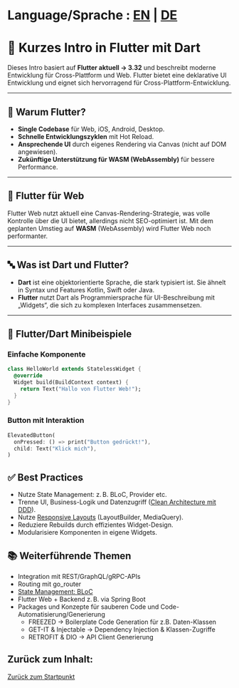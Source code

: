 # Language/Sprache : [EN](FLUTTER_DART_INTRO_EN.md) | [DE](FLUTTER_DART_INTRO.md)

# 🎯 Kurzes Intro in Flutter mit Dart

Dieses Intro basiert auf **Flutter aktuell -> 3.32** und beschreibt moderne Entwicklung für Cross-Plattform und Web. 
Flutter 
bietet eine deklarative UI Entwicklung und eignet sich hervorragend für Cross-Plattform-Entwicklung.

---

## 🚀 Warum Flutter?

- **Single Codebase** für Web, iOS, Android, Desktop.
- **Schnelle Entwicklungszyklen** mit Hot Reload.
- **Ansprechende UI** durch eigenes Rendering via Canvas (nicht auf DOM angewiesen).
- **Zukünftige Unterstützung für WASM (WebAssembly)** für bessere Performance.

---

## 🎯 Flutter für Web

Flutter Web nutzt aktuell eine Canvas-Rendering-Strategie, was volle Kontrolle über die UI bietet, allerdings nicht SEO-optimiert ist. Mit dem geplanten Umstieg auf **WASM** (WebAssembly) wird Flutter Web noch performanter.

---

## 🔤 Was ist Dart und Flutter?

- **Dart** ist eine objektorientierte Sprache, die stark typisiert ist. Sie ähnelt in Syntax und Features Kotlin, Swift oder Java.
- **Flutter** nutzt Dart als Programmiersprache für UI-Beschreibung mit „Widgets“, die sich zu komplexen Interfaces 
  zusammensetzen.

---

## 🧪 Flutter/Dart Minibeispiele

### Einfache Komponente

```dart
class HelloWorld extends StatelessWidget {
  @override
  Widget build(BuildContext context) {
    return Text("Hallo von Flutter Web!");
  }
}
```

### Button mit Interaktion
```dart
ElevatedButton(
  onPressed: () => print("Button gedrückt!"),
  child: Text("Klick mich"),
)
```

## ✅ Best Practices
- Nutze State Management: z. B. BLoC, Provider etc.
- Trenne UI, Business-Logik und Datenzugriff ([Clean Architecture mit DDD](CLEAN_ARCHITECTURE.md)).
- Nutze [Responsive Layouts](RESPONSIVE_DESIGN.md) (LayoutBuilder, MediaQuery).
- Reduziere Rebuilds durch effizientes Widget-Design.
- Modularisiere Komponenten in eigene Widgets.


## 📚 Weiterführende Themen
- Integration mit REST/GraphQL/gRPC-APIs
- Routing mit go_router
- [State Management: BLoC](STATEMANAGEMENT_BLOC.md)
- Flutter Web + Backend z. B. via Spring Boot
- Packages und Konzepte für sauberen Code und Code-Automatisierung/Generierung
  - FREEZED -> Boilerplate Code Generation für z.B. Daten-Klassen
  - GET-IT & Injectable -> Dependency Injection & Klassen-Zugriffe
  - RETROFIT & DIO -> API Client Generierung

## Zurück zum Inhalt:
[Zurück zum Startpunkt](../README.md)
